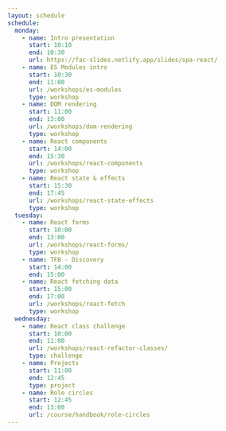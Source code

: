 ```yaml
---
layout: schedule
schedule:
  monday:
    - name: Intro presentation
      start: 10:10
      end: 10:30
      url: https://fac-slides.netlify.app/slides/spa-react/
    - name: ES Modules intro
      start: 10:30
      end: 11:00
      url: /workshops/es-modules
      type: workshop
    - name: DOM rendering
      start: 11:00
      end: 13:00
      url: /workshops/dom-rendering
      type: workshop
    - name: React components
      start: 14:00
      end: 15:30
      url: /workshops/react-components
      type: workshop
    - name: React state & effects
      start: 15:30
      end: 17:45
      url: /workshops/react-state-effects
      type: workshop
  tuesday:
    - name: React forms
      start: 10:00
      end: 13:00
      url: /workshops/react-forms/
      type: workshop
    - name: TFB - Discovery
      start: 14:00
      end: 15:00
    - name: React fetching data
      start: 15:00
      end: 17:00
      url: /workshops/react-fetch
      type: workshop
  wednesday:
    - name: React class challenge
      start: 10:00
      end: 11:00
      url: /workshops/react-refactor-classes/
      type: challenge
    - name: Projects
      start: 11:00
      end: 12:45
      type: project
    - name: Role circles
      start: 12:45
      end: 13:00
      url: /course/handbook/role-circles
---
```

